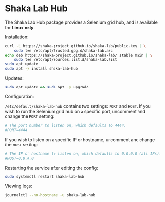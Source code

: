 # Shaka Lab Hub

The Shaka Lab Hub package provides a Selenium grid hub, and is available for
**Linux only**.


Installation:

```sh
curl -L https://shaka-project.github.io/shaka-lab/public.key | \
    sudo tee /etc/apt/trusted.gpg.d/shaka-lab.asc
echo deb https://shaka-project.github.io/shaka-lab/ stable main | \
    sudo tee /etc/apt/sources.list.d/shaka-lab.list
sudo apt update
sudo apt -y install shaka-lab-hub
```

Updates:

```sh
sudo apt update && sudo apt -y upgrade
```

Configuration:

`/etc/default/shaka-lab-hub` contains two settings: `PORT` and `HOST`.
If you wish to run the Selenium grid hub on a specific port, uncomment and
change the `PORT` setting:

```sh
# The port number to listen on, which defaults to 4444.
#PORT=4444
```

If you wish to listen on a specific IP or hostname, uncomment and change the
`HOST` setting:

```sh
# The IP or hostname to listen on, which defaults to 0.0.0.0 (all IPs).
#HOST=0.0.0.0
```

Restarting the service after editing the config:

```sh
sudo systemctl restart shaka-lab-hub
```

Viewing logs:

```sh
journalctl --no-hostname -u shaka-lab-hub
```
